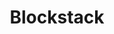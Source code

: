 ---
blog: http://blog.blockstack.org/
git: https://github.com/blockstack
logohandle: blockstack
sort: blockstack
title: Blockstack
twitter: https://x.com/blockstack
website: https://blockstack.org/
youtube: https://youtube.com/channel/UC3J2iHnyt2JtOvtGVf_jpHQ
---